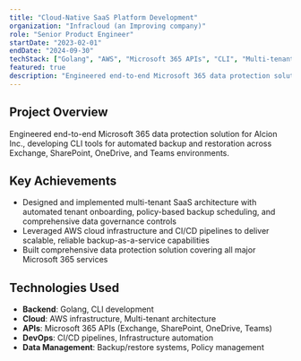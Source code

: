 ```yaml
---
title: "Cloud-Native SaaS Platform Development"
organization: "Infracloud (an Improving company)"
role: "Senior Product Engineer"
startDate: "2023-02-01"
endDate: "2024-09-30"
techStack: ["Golang", "AWS", "Microsoft 365 APIs", "CLI", "Multi-tenant Architecture", "CI/CD"]
featured: true
description: "Engineered end-to-end Microsoft 365 data protection solution for Alcion Inc., developing CLI tools for automated backup and restoration across Exchange, SharePoint, OneDrive, and Teams environments."
---
```


## Project Overview

Engineered end-to-end Microsoft 365 data protection solution for Alcion Inc., developing CLI tools for automated backup and restoration across Exchange, SharePoint, OneDrive, and Teams environments.

## Key Achievements

- Designed and implemented multi-tenant SaaS architecture with automated tenant onboarding, policy-based backup scheduling, and comprehensive data governance controls
- Leveraged AWS cloud infrastructure and CI/CD pipelines to deliver scalable, reliable backup-as-a-service capabilities
- Built comprehensive data protection solution covering all major Microsoft 365 services

## Technologies Used

- **Backend**: Golang, CLI development
- **Cloud**: AWS infrastructure, Multi-tenant architecture
- **APIs**: Microsoft 365 APIs (Exchange, SharePoint, OneDrive, Teams)
- **DevOps**: CI/CD pipelines, Infrastructure automation
- **Data Management**: Backup/restore systems, Policy management
